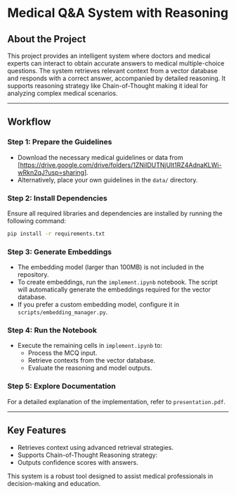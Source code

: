 # Medical Q&A System with Reasoning

## About the Project

This project provides an intelligent system where doctors and medical experts can interact to obtain accurate answers to medical multiple-choice questions. The system retrieves relevant context from a vector database and responds with a correct answer, accompanied by detailed reasoning. It supports reasoning strategy like Chain-of-Thought making it ideal for analyzing complex medical scenarios.

---

## Workflow

### Step 1: Prepare the Guidelines

- Download the necessary medical guidelines or data from [https://drive.google.com/drive/folders/1ZNiIDUTNjUlt1RZ4AdnaKLWi-wRkn2qJ?usp=sharing].
- Alternatively, place your own guidelines in the `data/` directory.

### Step 2: Install Dependencies

Ensure all required libraries and dependencies are installed by running the following command:

```bash
pip install -r requirements.txt
```

### Step 3: Generate Embeddings

- The embedding model (larger than 100MB) is not included in the repository.
- To create embeddings, run the `implement.ipynb` notebook. The script will automatically generate the embeddings required for the vector database.
- If you prefer a custom embedding model, configure it in `scripts/embedding_manager.py`.

### Step 4: Run the Notebook

- Execute the remaining cells in `implement.ipynb` to:
  - Process the MCQ input.
  - Retrieve contexts from the vector database.
  - Evaluate the reasoning and model outputs.

### Step 5: Explore Documentation

For a detailed explanation of the implementation, refer to `presentation.pdf`.

---

## Key Features

- Retrieves context using advanced retrieval strategies.
- Supports Chain-of-Thought Reasoning strategy:
- Outputs confidence scores with answers.

This system is a robust tool designed to assist medical professionals in decision-making and education.
